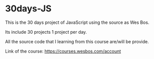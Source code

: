 # 30days-JS

This is the 30 days project of JavaScript using the source as Wes Bos. 

Its include 30 projects 1 project per day.

All the source code that I learning from this course are/will be provide.

Link of the course: https://courses.wesbos.com/account
